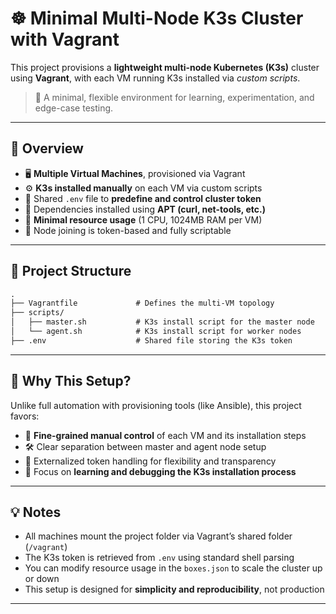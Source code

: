 # ☸️ Minimal Multi-Node K3s Cluster with Vagrant

This project provisions a **lightweight multi-node Kubernetes (K3s)** cluster using **Vagrant**, with each VM running K3s installed via *custom scripts*.

> 🧪 A minimal, flexible environment for learning, experimentation, and edge-case testing.

---

## 📌 Overview

- 🖥️ **Multiple Virtual Machines**, provisioned via Vagrant
- ⚙️ **K3s installed manually** on each VM via custom scripts
- 🧵 Shared `.env` file to **predefine and control cluster token**
- 🧰 Dependencies installed using **APT (curl, net-tools, etc.)**
- 💾 **Minimal resource usage** (1 CPU, 1024MB RAM per VM)
- 🔗 Node joining is token-based and fully scriptable

---

## 📁 Project Structure

```txt
.
├── Vagrantfile             # Defines the multi-VM topology
├── scripts/
│   ├── master.sh           # K3s install script for the master node
│   └── agent.sh            # K3s install script for worker nodes
├── .env                    # Shared file storing the K3s token
```

---

## 🧠 Why This Setup?

Unlike full automation with provisioning tools (like Ansible), this project favors:

- 🧩 **Fine-grained manual control** of each VM and its installation steps
- 🛠️ Clear separation between master and agent node setup
- 🔐 Externalized token handling for flexibility and transparency
- 🧪 Focus on **learning and debugging the K3s installation process**

---


## 💡 Notes

- All machines mount the project folder via Vagrant’s shared folder (`/vagrant`)
- The K3s token is retrieved from `.env` using standard shell parsing
- You can modify resource usage in the `boxes.json` to scale the cluster up or down
- This setup is designed for **simplicity and reproducibility**, not production

---
